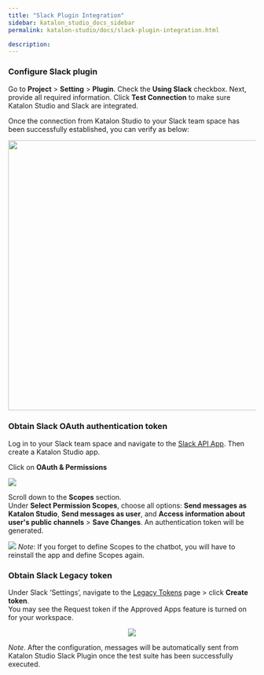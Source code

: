 ```yaml
---
title: "Slack Plugin Integration" 
sidebar: katalon_studio_docs_sidebar
permalink: katalon-studio/docs/slack-plugin-integration.html

description: 
---
```

### Configure Slack plugin   
Go to **Project** > **Setting** > **Plugin**. 
Check the **Using Slack** checkbox. Next, provide all required information. Click **Test Connection** to make sure Katalon Studio and Slack are integrated.

Once the connection from Katalon Studio to your Slack team space has been successfully established, you can verify as below:

<center>
<img src="https://i.ibb.co/68wFsZN/Slack-2.png" width="550" >
</center>




### Obtain Slack OAuth authentication token

Log in to your Slack team space and navigate to the [Slack API App](https://api.slack.com/apps). Then create a Katalon Studio app.

Click on **OAuth & Permissions**

![](../../images/katalon-studio/docs/slack-plugin-integration/Slack_3.png) 

Scroll down to the **Scopes** section.  
Under **Select Permission Scopes**, choose all options: **Send messages as Katalon Studio**, **Send messages as user**, and **Access information about user's public channels** > **Save Changes**.  An authentication token will be generated. 

![](../../images/katalon-studio/docs/slack-plugin-integration/Slack_4.png) 
*Note*: If you forget to define Scopes to the chatbot, you will have to reinstall the app and define Scopes again.

### Obtain Slack Legacy token

Under Slack ‘Settings’, navigate to the [Legacy Tokens](http://api.slack.com/custom-integrations/legacy-tokens) page > click **Create token**.  
You may see the Request token if the Approved Apps feature is turned on for your workspace.

<center>
<img src="https://i.ibb.co/64PP0f8/Slack-5.png">
</center>

*Note*. After the configuration, messages will be automatically sent from Katalon Studio Slack Plugin once the test suite has been successfully executed.
